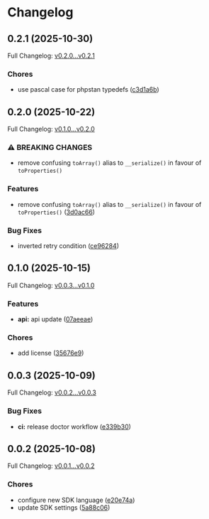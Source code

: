 # Changelog

## 0.2.1 (2025-10-30)

Full Changelog: [v0.2.0...v0.2.1](https://github.com/crawler-dot-dev/api-sdk-php/compare/v0.2.0...v0.2.1)

### Chores

* use pascal case for phpstan typedefs ([c3d1a6b](https://github.com/crawler-dot-dev/api-sdk-php/commit/c3d1a6be25c9fedfd3fc24ddfd8e8d879ef9e56c))

## 0.2.0 (2025-10-22)

Full Changelog: [v0.1.0...v0.2.0](https://github.com/crawler-dot-dev/api-sdk-php/compare/v0.1.0...v0.2.0)

### ⚠ BREAKING CHANGES

* remove confusing `toArray()` alias to `__serialize()` in favour of `toProperties()`

### Features

* remove confusing `toArray()` alias to `__serialize()` in favour of `toProperties()` ([3d0ac66](https://github.com/crawler-dot-dev/api-sdk-php/commit/3d0ac66425ea745fea0df87b579c352ef5b59711))


### Bug Fixes

* inverted retry condition ([ce96284](https://github.com/crawler-dot-dev/api-sdk-php/commit/ce96284a91ac5ca0c4a1fa4732d9c8ef4e4f4456))

## 0.1.0 (2025-10-15)

Full Changelog: [v0.0.3...v0.1.0](https://github.com/crawler-dot-dev/api-sdk-php/compare/v0.0.3...v0.1.0)

### Features

* **api:** api update ([07aeeae](https://github.com/crawler-dot-dev/api-sdk-php/commit/07aeeae1e631be421185f93211598ac2f07d7b55))


### Chores

* add license ([35676e9](https://github.com/crawler-dot-dev/api-sdk-php/commit/35676e9c748afb7b89461448dcdfbe549ebda78b))

## 0.0.3 (2025-10-09)

Full Changelog: [v0.0.2...v0.0.3](https://github.com/crawler-dot-dev/api-sdk-php/compare/v0.0.2...v0.0.3)

### Bug Fixes

* **ci:** release doctor workflow ([e339b30](https://github.com/crawler-dot-dev/api-sdk-php/commit/e339b30c61415152760db217db37155546af8a0c))

## 0.0.2 (2025-10-08)

Full Changelog: [v0.0.1...v0.0.2](https://github.com/crawler-dot-dev/api-sdk-php/compare/v0.0.1...v0.0.2)

### Chores

* configure new SDK language ([e20e74a](https://github.com/crawler-dot-dev/api-sdk-php/commit/e20e74a901849c884f8b99a61f299ba6d10d53e8))
* update SDK settings ([5a88c06](https://github.com/crawler-dot-dev/api-sdk-php/commit/5a88c06d29d3ef10a64077c00d931d961c73aad2))
